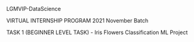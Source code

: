 LGMVIP-DataScience

VIRTUAL INTERNSHIP PROGRAM 2021 November Batch

TASK 1 (BEGINNER LEVEL TASK) - Iris Flowers Classification ML Project 

